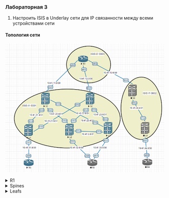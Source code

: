 ### Лабораторная 3
1. Настроить ISIS в Underlay сети для IP связанности между всеми устройствами сети

#### Топология сети
![](underlay-isis.PNG)

<details>
  <summary>R1</summary>
<pre><code>
router isis UNDERLAY
 net 49.0003.1001.1001.1001.00 //уникальный идентификатор для каждого устройства
 is-type level-2-only
 authentication mode md5 level-2
 authentication key-chain ISIS_AUTH level-2
 metric-style wide
 
key chain ISIS_AUTH
 key 1
  key-string 7 070827444402143a46
 
interface EthernetN
 ip address 10.41.11.1 255.255.255.252 [//см. таблицу адресации](Lab1.md)
 ip router isis UNDERLAY
 isis circuit-type level-2-only
</code></pre>
 </details>

<details>
  <summary>Spines</summary>
<pre><code>
router isis UNDERLAY
  net 49.0001.1000.1000.1000.00 //уникальный идентификатор для каждого устройства
  distribute level-1 into level-2 all
  authentication-type md5 level-1
  authentication-type md5 level-2
  authentication key-chain ISIS_AUTH level-1
  authentication key-chain ISIS_AUTH level-2
  address-family ipv4 unicast

key chain ISIS_AUTH
 key 1
  key-string 7 070827444402143a46

interface Ethernet1/1
  description to_R1
  no switchport
  ip address 10.41.11.2/30 [//см. таблицу адресации](Lab1.md)
  isis circuit-type level-2
  ip router isis UNDERLAY
  no shutdown

interface Ethernet1/N
  description to_LN
  no switchport
  ip address 10.41.21.5/31 [//см. таблицу адресации](Lab1.md)
  isis network point-to-point
  isis circuit-type level-1
  ip router isis UNDERLAY
  no shutdown

</code></pre>
 </details>
<details>
  <summary>Leafs</summary>
<pre><code>

router isis UNDERLAY
net 49.0001.1111.1111.1111.00  //уникальный идентификатор для каждого устройства
is-type level-1
authentication-type md5 level-1
authentication key-chain ISIS_AUTH level-1
address-family ipv4 unicast 
key chain ISIS_AUTH
 key 1
 key-string 7 070827444402143a46

*На каждом интерфейсе, устанавливающем isis-соседство:*
interface EthernetN
description to_S2
no switchport
ip address 10.41.21.6/31  [//см. таблицу адресации](Lab1.md)
ip router isis UNDERLAY
isis network point-to-point
no shutdown

*На интерфейсе, объявляющем свою сеть, но не устанавливающем соседство:*
interface EthernetN
description to_R2
no switchport
ip address 10.41.31.1/30  [//см. таблицу адресации](Lab1.md)
ip router isis UNDERLAY
isis passive-interface level-1
no shutdown
</code></pre>
 </details>
